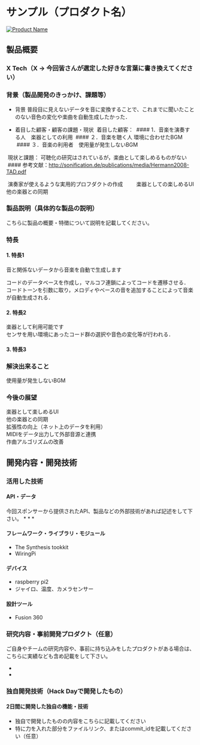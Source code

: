 # サンプル（プロダクト名）

[![Product Name](https://raw.github.com/GabLeRoux/WebMole/master/ressources/WebMole_Youtube_Video.png)](https://www.youtube.com/channel/UC4PtjOfZTbVp9DwtJv82Lzg)

## 製品概要
### X Tech（X → 今回皆さんが選定した好きな言葉に書き換えてください）

### 背景（製品開発のきっかけ、課題等）
- 背景
 普段目に見えないデータを音に変換することで、これまでに聞いたことのない音色の変化や楽曲を自動生成したかった．

- 着目した顧客・顧客の課題・現状
  着目した顧客：
  #### 1．音楽を演奏する人　楽器としての利用
  #### ２．音楽を聴く人 環境に合わせたBGM
  #### ３．音楽の利用者　使用量が発生しないBGM
  
  現状と課題：
  可聴化の研究はされているが，楽曲として楽しめるものがない　
  #### 参考文献：http://sonification.de/publications/media/Hermann2008-TAD.pdf
   
  演奏家が使えるような実用的プロフダクトの作成  　
　楽器としての楽しめるUI　他の楽器との同期
### 製品説明（具体的な製品の説明）
こちらに製品の概要・特徴について説明を記載してください。

### 特長
#### 1. 特長1
音と関係ないデータから音楽を自動で生成します

コードのデータベースを作成し，マルコフ連鎖によってコードを遷移させる．  
コードトーンを引数に取り，メロディやベースの音を追加することによって音楽が自動生成される．
#### 2. 特長2
楽器として利用可能です  
センサを用い環境にあったコード群の選択や音色の変化等が行われる．
#### 3. 特長3


### 解決出来ること

使用量が発生しないBGM

### 今後の展望
楽器として楽しめるUI  
他の楽器との同期  
拡張性の向上（ネット上のデータを利用）  
MIDIをデータ出力して外部音源と連携  
作曲アルゴリズムの改善  

## 開発内容・開発技術
### 活用した技術
#### API・データ
今回スポンサーから提供されたAPI、製品などの外部技術があれば記述をして下さい。
* 
* 
* 
#### フレームワーク・ライブラリ・モジュール
* The Synthesis tookkit
* WiringPi
#### デバイス
* raspberry pi2
* ジャイロ、温度、カメラセンサー
#### 設計ツール
* Fusion 360
### 研究内容・事前開発プロダクト（任意）
ご自身やチームの研究内容や、事前に持ち込みをしたプロダクトがある場合は、こちらに実績なども含め記載をして下さい。

* 
* 

### 独自開発技術（Hack Dayで開発したもの）
#### 2日間に開発した独自の機能・技術
* 独自で開発したものの内容をこちらに記載してください
* 特に力を入れた部分をファイルリンク、またはcommit_idを記載してください（任意）
